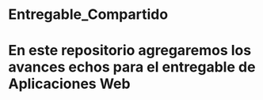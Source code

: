 # Entregable_Compartido

# En este repositorio agregaremos los avances echos para el entregable de Aplicaciones Web
